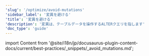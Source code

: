 ```yaml
---
'slug': '/optimize/avoid-mutations'
'sidebar_label': '変異を避ける'
'title': '変異を避ける'
'description': '変異は、テーブルデータを操作するALTERクエリを指します'
'doc_type': 'guide'
---
```


import Content from '@site/i18n/jp/docusaurus-plugin-content-docs/current/best-practices/_snippets/_avoid_mutations.md';

<Content />
